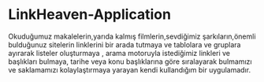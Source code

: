 # LinkHeaven-Application

Okuduğumuz makalelerin,yarıda kalmış filmlerin,sevdiğimiz şarkıların,önemli bulduğunuz sitelerin linklerini bir arada tutmaya ve tablolara ve gruplara ayırarak listeler oluşturmaya , arama motoruyla istediğimiz linkleri ve başlıkları bulmaya, tarihe veya konu başlıklarına göre sıralayarak bulmamızı ve saklamamızı kolaylaştırmaya yarayan kendi kullandığım bir uygulamadır.
